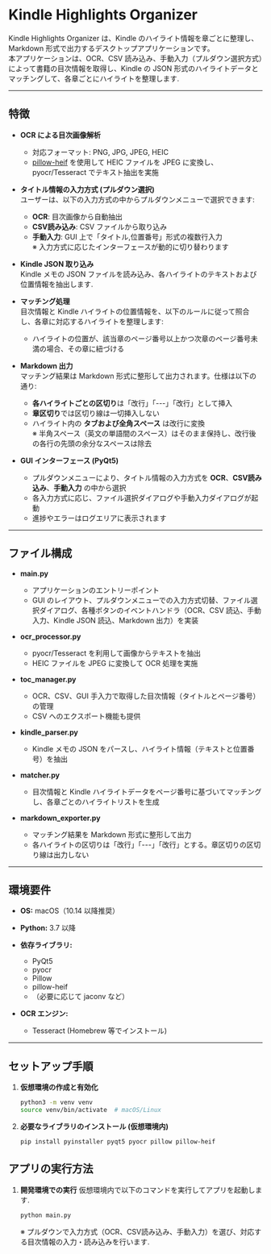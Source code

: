 # Kindle Highlights Organizer

Kindle Highlights Organizer は、Kindle のハイライト情報を章ごとに整理し、Markdown 形式で出力するデスクトップアプリケーションです。  
本アプリケーションは、OCR、CSV 読み込み、手動入力（プルダウン選択方式）によって書籍の目次情報を取得し、Kindle の JSON 形式のハイライトデータとマッチングして、各章ごとにハイライトを整理します.

---

## 特徴

- **OCR による目次画像解析**  
  - 対応フォーマット: PNG, JPG, JPEG, HEIC  
  - [pillow-heif](https://pypi.org/project/pillow-heif/) を使用して HEIC ファイルを JPEG に変換し、pyocr/Tesseract でテキスト抽出を実施

- **タイトル情報の入力方式 (プルダウン選択)**  
  ユーザーは、以下の入力方式の中からプルダウンメニューで選択できます:
  - **OCR**: 目次画像から自動抽出
  - **CSV読み込み**: CSV ファイルから取り込み
  - **手動入力**: GUI 上で「タイトル,位置番号」形式の複数行入力  
  ※ 入力方式に応じたインターフェースが動的に切り替わります

- **Kindle JSON 取り込み**  
  Kindle メモの JSON ファイルを読み込み、各ハイライトのテキストおよび位置情報を抽出します.

- **マッチング処理**  
  目次情報と Kindle ハイライトの位置情報を、以下のルールに従って照合し、各章に対応するハイライトを整理します:
  - ハイライトの位置が、該当章のページ番号以上かつ次章のページ番号未満の場合、その章に紐づける

- **Markdown 出力**  
  マッチング結果は Markdown 形式に整形して出力されます。仕様は以下の通り:
  - **各ハイライトごとの区切り**は「改行」「---」「改行」として挿入
  - **章区切り**では区切り線は一切挿入しない
  - ハイライト内の **タブおよび全角スペース** は改行に変換  
    ※ 半角スペース（英文の単語間のスペース）はそのまま保持し、改行後の各行の先頭の余分なスペースは除去

- **GUI インターフェース (PyQt5)**  
  - プルダウンメニューにより、タイトル情報の入力方式を **OCR**、**CSV読み込み**、**手動入力** の中から選択
  - 各入力方式に応じ、ファイル選択ダイアログや手動入力ダイアログが起動
  - 進捗やエラーはログエリアに表示されます

---

## ファイル構成

- **main.py**  
  - アプリケーションのエントリーポイント  
  - GUI のレイアウト、プルダウンメニューでの入力方式切替、ファイル選択ダイアログ、各種ボタンのイベントハンドラ（OCR、CSV 読込、手動入力、Kindle JSON 読込、Markdown 出力）を実装

- **ocr_processor.py**  
  - pyocr/Tesseract を利用して画像からテキストを抽出  
  - HEIC ファイルを JPEG に変換して OCR 処理を実施

- **toc_manager.py**  
  - OCR、CSV、GUI 手入力で取得した目次情報（タイトルとページ番号）の管理  
  - CSV へのエクスポート機能も提供

- **kindle_parser.py**  
  - Kindle メモの JSON をパースし、ハイライト情報（テキストと位置番号）を抽出

- **matcher.py**  
  - 目次情報と Kindle ハイライトデータをページ番号に基づいてマッチングし、各章ごとのハイライトリストを生成

- **markdown_exporter.py**  
  - マッチング結果を Markdown 形式に整形して出力  
  - 各ハイライトの区切りは「改行」「---」「改行」とする。章区切りの区切り線は出力しない

---

## 環境要件

- **OS:** macOS（10.14 以降推奨）
- **Python:** 3.7 以降
- **依存ライブラリ:**  
  - PyQt5  
  - pyocr  
  - Pillow  
  - pillow-heif  
  - （必要に応じて jaconv など）

- **OCR エンジン:**  
  - Tesseract (Homebrew 等でインストール)

---

## セットアップ手順

1. **仮想環境の作成と有効化**  
   ```bash
   python3 -m venv venv
   source venv/bin/activate  # macOS/Linux
   ```
2. **必要なライブラリのインストール (仮想環境内)**
   ```bash
   pip install pyinstaller pyqt5 pyocr pillow pillow-heif
   ```

## アプリの実行方法
1. **開発環境での実行**
   仮想環境内で以下のコマンドを実行してアプリを起動します.
   ```bash
   python main.py
   ```
   ※ プルダウンで入力方式（OCR、CSV読み込み、手動入力）を選び、対応する目次情報の入力・読み込みを行います.
